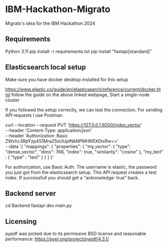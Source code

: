 # IBM-Hackathon-Migrato
Migrato's idea for the IBM Hackathon 2024

## Requirements

Python 3.11
pip install -r requirements.txt
pip install "fastapi[standard]"

## Elasticsearch local setup
Make sure you have docker desktop installed for this setup

https://www.elastic.co/guide/en/elasticsearch/reference/current/docker.html
follow the guide on the above linked webpage, Start a single-node cluster

If you followed the setup correctly, we can test the connection. For sending API requests I use Postman.

curl --location --request PUT 'https://127.0.0.1:9200/index_vector' \
--header 'Content-Type: application/json' \
--header 'Authorization: Basic ZWxhc3RpYzp4S1Mra25xUUptNkNPMHN5X0txRw==' \
--data '{
  "mappings": {
    "properties": {
      "my_vector": {
        "type": "dense_vector",
        "dims": 768,
        "index": true,
        "similarity": "cosine"
      },
      "my_text" : {
        "type" : "text"
      }
    }
  }
}'

For authorization, use Basic Auth. The username is elastic, the password you just got from the elasticsearch setup. This API request creates a test index. If successfull you should get a "acknowledge: true" back. 

## Backend server

cd Backend
fastapi dev main.py

## Licensing

pypdf was picked due to its permissive BSD license and reasonable performance: https://pypi.org/project/pypdf/4.3.1/
